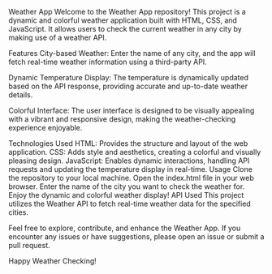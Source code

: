 Weather App
Welcome to the Weather App repository! This project is a dynamic and colorful weather application built with HTML, CSS, and JavaScript. It allows users to check the current weather in any city by making use of a weather API.

Features
City-based Weather: Enter the name of any city, and the app will fetch real-time weather information using a third-party API.

Dynamic Temperature Display: The temperature is dynamically updated based on the API response, providing accurate and up-to-date weather details.

Colorful Interface: The user interface is designed to be visually appealing with a vibrant and responsive design, making the weather-checking experience enjoyable.

Technologies Used
HTML: Provides the structure and layout of the web application.
CSS: Adds style and aesthetics, creating a colorful and visually pleasing design.
JavaScript: Enables dynamic interactions, handling API requests and updating the temperature display in real-time.
Usage
Clone the repository to your local machine.
Open the index.html file in your web browser.
Enter the name of the city you want to check the weather for.
Enjoy the dynamic and colorful weather display!
API Used
This project utilizes the Weather API to fetch real-time weather data for the specified cities.

Feel free to explore, contribute, and enhance the Weather App. If you encounter any issues or have suggestions, please open an issue or submit a pull request.

Happy Weather Checking!

